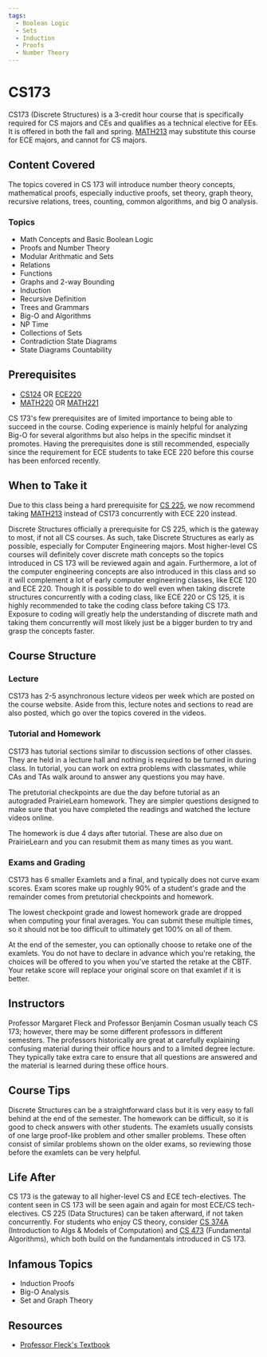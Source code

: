 ```yaml
---
tags:
  - Boolean Logic
  - Sets
  - Induction
  - Proofs
  - Number Theory
---
```

# CS173

CS173 (Discrete Structures) is a 3-credit hour course that is specifically required for CS majors and CEs and qualifies as a technical elective for EEs. It is offered in both the fall and spring. [MATH213](../MATH%20Course%20Offerings/MATH213.md) may substitute this course for ECE majors, and cannot for CS majors.

## Content Covered

The topics covered in CS 173 will introduce number theory concepts, mathematical proofs, especially inductive proofs, set theory, graph theory, recursive relations, trees, counting, common algorithms, and big O analysis. 

### Topics

- Math Concepts and Basic Boolean Logic
- Proofs and Number Theory
- Modular Arithmatic and Sets
- Relations
- Functions
- Graphs and 2-way Bounding
- Induction
- Recursive Definition
- Trees and Grammars
- Big-O and Algorithms
- NP Time
- Collections of Sets
- Contradiction State Diagrams
- State Diagrams Countability

## Prerequisites

- [CS124](./CS124.md) OR [ECE220](../ECE%20Course%20Offerings/ECE220.md)
- [MATH220](../MATH%20Course%20Offerings/MATH220.md) OR [MATH221](../MATH%20Course%20Offerings/MATH221.md)

CS 173's few prerequisites are of limited importance to being able to succeed in the course. Coding experience is mainly helpful for analyzing Big-O for several algorithms but also helps in the specific mindset it promotes. Having the prerequisites done is still recommended, especially since the requirement for ECE students to take ECE 220 before this course has been enforced recently.

## When to Take it

Due to this class being a hard prerequisite for [CS 225](./CS225.md), we now recommend taking [MATH213](../MATH%20Course%20Offerings/MATH213.md) instead of CS173 concurrently with ECE 220 instead.

Discrete Structures officially a prerequisite for CS 225, which is the gateway to most, if not all CS courses.  As such, take Discrete Structures as early as possible, especially for Computer Engineering majors.  Most higher-level CS courses will definitely cover discrete math concepts so the topics introduced in CS 173 will be reviewed again and again.  Furthermore, a lot of the computer engineering concepts are also introduced in this class and so it will complement a lot of early computer engineering classes, like ECE 120 and ECE 220.  Though it is possible to do well even when taking discrete structures concurrently with a coding class, like ECE 220 or CS 125, it is highly recommended to take the coding class before taking CS 173.  Exposure to coding will greatly help the understanding of discrete math and taking them concurrently will most likely just be a bigger burden to try and grasp the concepts faster. 

## Course Structure

### Lecture

CS173 has 2-5 asynchronous lecture videos per week which are posted on the course website.  Aside from this, lecture notes and sections to read are also posted, which go over the topics covered in the videos.

### Tutorial and Homework

CS173 has tutorial sections similar to discussion sections of other classes.  They are held in a lecture hall and nothing is required to be turned in during class.  In tutorial, you can work on extra problems with classmates, while CAs and TAs walk around to answer any questions you may have.

The pretutorial checkpoints are due the day before tutorial as an autograded PrairieLearn homework.  They are simpler questions designed to make sure that you have completed the readings and watched the lecture videos online.

The homework is due 4 days after tutorial.  These are also due on PrairieLearn and you can resubmit them as many times as you want.

### Exams and Grading

CS173 has 6 smaller Examlets and a final, and typically does not curve exam scores. Exam scores make up roughly 90% of a student's grade and the remainder comes from pretutorial checkpoints and homework.

The lowest checkpoint grade and lowest homework grade are dropped when computing your final averages. You can submit these multiple times, so it should not be too difficult to ultimately get 100% on all of them.

At the end of the semester, you can optionally choose to retake one of the examlets. You do not have to declare in advance which you're retaking, the choices will be offered to you when you've started the retake at the CBTF. Your retake score will replace your original score on that examlet if it is better.

## Instructors

Professor Margaret Fleck and Professor Benjamin Cosman usually teach CS 173; however, there may be some different professors in different semesters. The professors historically are great at carefully explaining confusing material during their office hours and to a limited degree lecture. They typically take extra care to ensure that all questions are answered and the material is learned during these office hours.

## Course Tips

Discrete Structures can be a straightforward class but it is very easy to fall behind at the end of the semester. The homework can be difficult, so it is good to check answers with other students. The examlets usually consists of one large proof-like problem and other smaller problems. These often consist of similar problems shown on the older exams, so reviewing those before the examlets can be very helpful.

## Life After

CS 173 is the gateway to all higher-level CS and ECE tech-electives. The content seen in CS 173 will be seen again and again for most ECE/CS tech-electives. CS 225 (Data Structures) can be taken afterward, if not taken concurrently.  For students who enjoy CS theory, consider [CS 374A](./CS374A.md) (Introduction to Algs & Models of Computation) and [CS 473](./CS473.md) (Fundamental Algorithms), which both build on the fundamentals introduced in CS 173.

## Infamous Topics

- Induction Proofs
- Big-O Analysis
- Set and Graph Theory

## Resources

- [Professor Fleck's Textbook](https://mfleck.cs.illinois.edu/building-blocks/index-sp2020.html)
